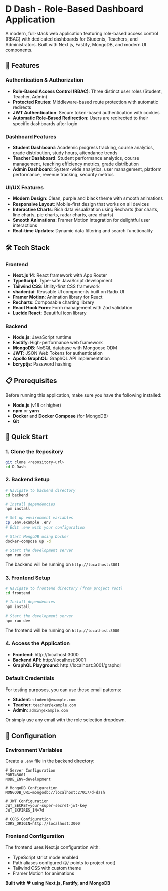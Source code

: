 # D Dash - Role-Based Dashboard Application

A modern, full-stack web application featuring role-based access control (RBAC) with dedicated dashboards for Students, Teachers, and Administrators. Built with Next.js, Fastify, MongoDB, and modern UI components.

## 🚀 Features

### Authentication & Authorization
- **Role-Based Access Control (RBAC)**: Three distinct user roles (Student, Teacher, Admin)
- **Protected Routes**: Middleware-based route protection with automatic redirects
- **JWT Authentication**: Secure token-based authentication with cookies
- **Automatic Role-Based Redirection**: Users are redirected to their specific dashboards after login

### Dashboard Features
- **Student Dashboard**: Academic progress tracking, course analytics, grade distribution, study hours, attendance trends
- **Teacher Dashboard**: Student performance analytics, course management, teaching efficiency metrics, grade distribution
- **Admin Dashboard**: System-wide analytics, user management, platform performance, revenue tracking, security metrics

### UI/UX Features
- **Modern Design**: Clean, purple and black theme with smooth animations
- **Responsive Layout**: Mobile-first design that works on all devices
- **Interactive Charts**: Rich data visualization using Recharts (bar charts, line charts, pie charts, radar charts, area charts)
- **Smooth Animations**: Framer Motion integration for delightful user interactions
- **Real-time Updates**: Dynamic data filtering and search functionality



## 🛠 Tech Stack

### Frontend
- **Next.js 14**: React framework with App Router
- **TypeScript**: Type-safe JavaScript development
- **Tailwind CSS**: Utility-first CSS framework
- **shadcn/ui**: Reusable UI components built on Radix UI
- **Framer Motion**: Animation library for React
- **Recharts**: Composable charting library
- **React Hook Form**: Form management with Zod validation
- **Lucide React**: Beautiful icon library

### Backend
- **Node.js**: JavaScript runtime
- **Fastify**: High-performance web framework
- **MongoDB**: NoSQL database with Mongoose ODM
- **JWT**: JSON Web Tokens for authentication
- **Apollo GraphQL**: GraphQL API implementation
- **bcryptjs**: Password hashing




## 📋 Prerequisites

Before running this application, make sure you have the following installed:

- **Node.js** (v18 or higher)
- **npm** or **yarn**
- **Docker** and **Docker Compose** (for MongoDB)
- **Git**

## 🚀 Quick Start

### 1. Clone the Repository

```bash
git clone <repository-url>
cd D-Dash
```

### 2. Backend Setup

```bash
# Navigate to backend directory
cd backend

# Install dependencies
npm install

# Set up environment variables
cp .env.example .env
# Edit .env with your configuration

# Start MongoDB using Docker
docker-compose up -d

# Start the development server
npm run dev
```

The backend will be running on `http://localhost:3001`

### 3. Frontend Setup

```bash
# Navigate to frontend directory (from project root)
cd frontend

# Install dependencies
npm install

# Start the development server
npm run dev
```

The frontend will be running on `http://localhost:3000`

### 4. Access the Application

- **Frontend**: http://localhost:3000
- **Backend API**: http://localhost:3001
- **GraphQL Playground**: http://localhost:3001/graphql





### Default Credentials

For testing purposes, you can use these email patterns:
- **Student**: `student@example.com`
- **Teacher**: `teacher@example.com`
- **Admin**: `admin@example.com`

Or simply use any email with the role selection dropdown.



## 🔧 Configuration

### Environment Variables

Create a `.env` file in the backend directory:

```env
# Server Configuration
PORT=3001
NODE_ENV=development

# MongoDB Configuration
MONGODB_URI=mongodb://localhost:27017/d-dash

# JWT Configuration
JWT_SECRET=your-super-secret-jwt-key
JWT_EXPIRES_IN=7d

# CORS Configuration
CORS_ORIGIN=http://localhost:3000
```

### Frontend Configuration

The frontend uses Next.js configuration with:
- TypeScript strict mode enabled
- Path aliases configured (`@/` points to project root)
- Tailwind CSS with custom theme
- Framer Motion for animations




**Built with ❤️ using Next.js, Fastify, and MongoDB**
